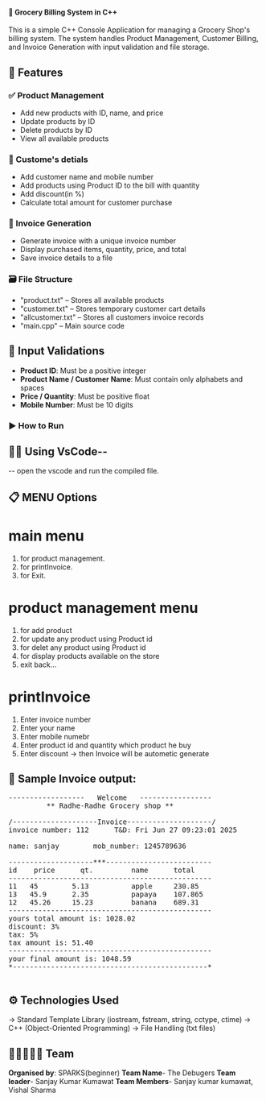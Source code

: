 #### 🛒  Grocery Billing System in C++

This is a simple C++ Console Application for managing a Grocery Shop's billing system. The system handles Product Management, Customer Billing, and Invoice Generation with input validation and file storage.


## 🔧 Features

### ✅ Product Management
- Add new products with ID, name, and price
- Update products by ID
- Delete products by ID
- View all available products

### 👲 Custome's detials
- Add customer name and mobile number
- Add products using Product ID to the bill with quantity
- Add discount(in %)
- Calculate total amount for customer purchase

### 🧾 Invoice Generation
- Generate invoice with a unique invoice number
- Display purchased items, quantity, price, and total
- Save invoice details to a file

### 🗃️ File Structure

- "product.txt" – Stores all available products
- "customer.txt" – Stores temporary customer cart details
- "allcustomer.txt" – Stores all customers invoice records
- "main.cpp" – Main source code


## 🧪 Input Validations

- **Product ID**: Must be a positive integer
- **Product Name / Customer Name**: Must contain only alphabets and spaces
- **Price / Quantity**: Must be positive float
- **Mobile Number**: Must be 10 digits


### ▶️ How to Run

## 👨‍💻 Using VsCode--
-- open the vscode and run the compiled file.


## 📋 MENU Options

#  main menu
 1. for product management.
 2. for printInvoice.
 3. for Exit.

  #  product management menu
  1. for add product
  2. for update any product using Product id
  2. for delet any product using Product id
  3. for display products available on the store
  4. exit back...

  # printInvoice
  1. Enter invoice number
  2. Enter your name
  3. Enter mobile numebr
  4. Enter product id and quantity which product he buy
  5. Enter discount
  -> then Invoice will be autometic generate


## 📃 Sample Invoice output:
<pre>
------------------   Welcome   -----------------
         ** Radhe-Radhe Grocery shop **

/--------------------Invoice--------------------/
invoice number: 112      T&D: Fri Jun 27 09:23:01 2025

name: sanjay        mob_number: 1245789636

--------------------***-------------------------
id    price      qt.         name      total
------------------------------------------------
11   45        5.13          apple     230.85
13   45.9      2.35          papaya    107.865
12   45.26     15.23         banana    689.31
------------------------------------------------
yours total amount is: 1028.02
discount: 3%
tax: 5%
tax amount is: 51.40
------------------------------------------------
your final amount is: 1048.59
*----------------------------------------------*

</pre>
##  ⚙️ Technologies Used
-> Standard Template Library (iostream, fstream, string, cctype, ctime)
-> C++ (Object-Oriented Programming)
-> File Handling (txt files)

## 🧑🏻‍🤝‍🧑🏽 Team
 **Organised by**: SPARKS(beginner)
 **Team Name**- The Debugers
 **Team leader**- Sanjay Kumar Kumawat
 **Team Members**- Sanjay kumar kumawat, Vishal Sharma
 
